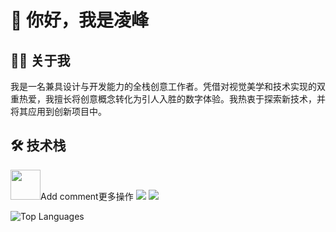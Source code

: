 # 👋 你好，我是凌峰

## 👨‍💻 关于我

我是一名兼具设计与开发能力的全栈创意工作者。凭借对视觉美学和技术实现的双重热爱，我擅长将创意概念转化为引人入胜的数字体验。我热衷于探索新技术，并将其应用到创新项目中。

## 🛠️ 技术栈
<p>
<img src="https://www.wkhub.com/wp-content/uploads/2018/12/TouchDesigner.png" height="48" />Add comment更多操作
<img src="https://skillicons.dev/icons?i=react,js,nodejs,threejs,css,sass" />
<img src="https://skillicons.dev/icons?i=figma,unity,ai,ps" />
</p>

![Top Languages](https://github-readme-stats.vercel.app/api/top-langs/?username=lingfeng11111&layout=compact)
